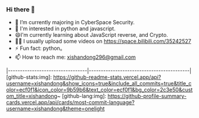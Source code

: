 ### Hi there 👋

- 🔭 I’m currently majoring in CyberSpace Security.
- 🌱 I'm interested in python and javascript.
- 😄I'm currently learning about JavaScript reverse, and Crypto.
- 🧑‍💻 I usually upload some videos on https://space.bilibili.com/35242527
- ⚡ Fun fact: python。
- 📫 How to reach me: xishandong296@gmail.com

|---------------------------------|------------------------------------------|
[github-stats:img]: https://github-readme-stats.vercel.app/api?username=xishandong&show_icons=true&include_all_commits=true&title_color=ecf0f1&icon_color=9b59b6&text_color=ecf0f1&bg_color=2c3e50&custom_title=xishandong~
[github-lang:img]: https://github-profile-summary-cards.vercel.app/api/cards/most-commit-language?username=xishandong&theme=onelight
